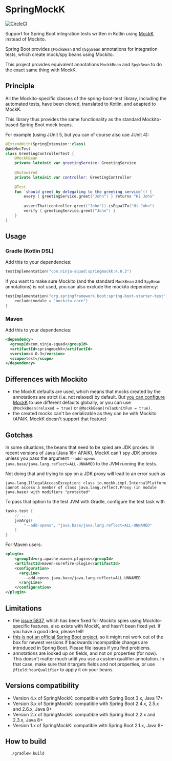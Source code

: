 # SpringMockK

[![CircleCI](https://circleci.com/gh/Ninja-Squad/springmockk.svg?style=svg)](https://circleci.com/gh/Ninja-Squad/springmockk)

Support for Spring Boot integration tests written in Kotlin using [MockK](https://mockk.io/) instead of Mockito.
 
Spring Boot provides `@MockBean` and `@SpyBean` annotations for integration tests, which create mock/spy beans using Mockito.

This project provides equivalent annotations `MockkBean` and `SpykBean` to do the exact same thing with MockK.

## Principle

All the Mockito-specific classes of the spring-boot-test library, including the automated tests, have been cloned, translated to Kotlin, and adapted to MockK.

This library thus provides the same functionality as the standard Mockito-based Spring Boot mock beans.

For example (using JUnit 5, but you can of course also use JUnit 4):

```kotlin
@ExtendWith(SpringExtension::class)
@WebMvcTest
class GreetingControllerTest {
    @MockkBean
    private lateinit var greetingService: GreetingService
    
    @Autowired
    private lateinit var controller: GreetingController
    
    @Test
    fun `should greet by delegating to the greeting service`() {
        every { greetingService.greet("John") } returns "Hi John"
        
        assertThat(controller.greet("John")).isEqualTo("Hi John")
        verify { greetingService.greet("John") }
    }
}
```

## Usage

### Gradle (Kotlin DSL)

Add this to your dependencies:
```kotlin
testImplementation("com.ninja-squad:springmockk:4.0.3")
```

If you want to make sure Mockito (and the standard `MockBean` and `SpyBean` annotations) is not used, you can also exclude the mockito dependency:
```kotlin
testImplementation("org.springframework.boot:spring-boot-starter-test") {
    exclude(module = "mockito-core")
}
```

### Maven

Add this to your dependencies:
```xml
<dependency>
  <groupId>com.ninja-squad</groupId>
  <artifactId>springmockk</artifactId>
  <version>4.0.3</version>
  <scope>test</scope>
</dependency>
```

## Differences with Mockito

 - the MockK defaults are used, which means that mocks created by the annotations are strict (i.e. not relaxed) by default. But [you can configure MockK](https://mockk.io/#settings-file) to use different defaults globally, or you can use `@MockkBean(relaxed = true)` or `@MockkBean(relaxUnitFun = true)`. 
 - the created mocks can't be serializable as they can be with Mockito (AFAIK, MockK doesn't support that feature)

## Gotchas

In some situations, the beans that need to be spied are JDK proxies. In recent versions of Java (Java 16+ AFAIK),
MockK can't spy JDK proxies unless you pass the argument `--add-opens java.base/java.lang.reflect=ALL-UNNAMED`
to the JVM running the tests.

Not doing that and trying to spy on a JDK proxy will lead to an error such as

```
java.lang.IllegalAccessException: class io.mockk.impl.InternalPlatform cannot access a member of class java.lang.reflect.Proxy (in module java.base) with modifiers "protected"
```

To pass that option to the test JVM with Gradle, configure the test task with

```kotlin
tasks.test {
    // ...
    jvmArgs(
        "--add-opens", "java.base/java.lang.reflect=ALL-UNNAMED"
    )
}
```

For Maven users:

```xml
<plugin>
    <groupId>org.apache.maven.plugins</groupId>
    <artifactId>maven-surefire-plugin</artifactId>
    <configuration>
      <argLine>
        --add-opens java.base/java.lang.reflect=ALL-UNNAMED
      </argLine>
    </configuration>
</plugin>
````

## Limitations

 - the [issue 5837](https://github.com/spring-projects/spring-boot/issues/5837), which has been fixed for Mockito spies using Mockito-specific features, also exists with MockK, and hasn't been fixed yet. 
   If you have a good idea, please tell!
 - [this is not an official Spring Boot project](https://github.com/spring-projects/spring-boot/issues/15749),
   so it might not work out of the box for newest versions if backwards incompatible changes are introduced in Spring Boot. 
   Please file issues if you find problems.
 - annotations are looked up on fields, and not on properties (for now). 
   This doesn't matter much until you use a custom qualifier annotation.
   In that case, make sure that it targets fields and not properties, or use `@field:YourQualifier` to apply it on your beans.

## Versions compatibility

 - Version 4.x of SpringMockK: compatible with Spring Boot 3.x, Java 17+
 - Version 3.x of SpringMockK: compatible with Spring Boot 2.4.x, 2.5.x and 2.6.x, Java 8+
 - Version 2.x of SpringMockK: compatible with Spring Boot 2.2.x and 2.3.x, Java 8+
 - Version 1.x of SpringMockK: compatible with Spring Boot 2.1.x, Java 8+
 
## How to build

```
  ./gradlew build
```

